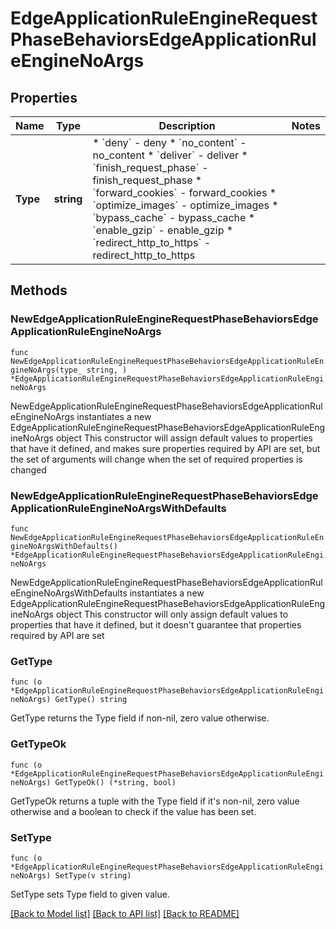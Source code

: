 # EdgeApplicationRuleEngineRequestPhaseBehaviorsEdgeApplicationRuleEngineNoArgs

## Properties

Name | Type | Description | Notes
------------ | ------------- | ------------- | -------------
**Type** | **string** | * &#x60;deny&#x60; - deny * &#x60;no_content&#x60; - no_content * &#x60;deliver&#x60; - deliver * &#x60;finish_request_phase&#x60; - finish_request_phase * &#x60;forward_cookies&#x60; - forward_cookies * &#x60;optimize_images&#x60; - optimize_images * &#x60;bypass_cache&#x60; - bypass_cache * &#x60;enable_gzip&#x60; - enable_gzip * &#x60;redirect_http_to_https&#x60; - redirect_http_to_https | 

## Methods

### NewEdgeApplicationRuleEngineRequestPhaseBehaviorsEdgeApplicationRuleEngineNoArgs

`func NewEdgeApplicationRuleEngineRequestPhaseBehaviorsEdgeApplicationRuleEngineNoArgs(type_ string, ) *EdgeApplicationRuleEngineRequestPhaseBehaviorsEdgeApplicationRuleEngineNoArgs`

NewEdgeApplicationRuleEngineRequestPhaseBehaviorsEdgeApplicationRuleEngineNoArgs instantiates a new EdgeApplicationRuleEngineRequestPhaseBehaviorsEdgeApplicationRuleEngineNoArgs object
This constructor will assign default values to properties that have it defined,
and makes sure properties required by API are set, but the set of arguments
will change when the set of required properties is changed

### NewEdgeApplicationRuleEngineRequestPhaseBehaviorsEdgeApplicationRuleEngineNoArgsWithDefaults

`func NewEdgeApplicationRuleEngineRequestPhaseBehaviorsEdgeApplicationRuleEngineNoArgsWithDefaults() *EdgeApplicationRuleEngineRequestPhaseBehaviorsEdgeApplicationRuleEngineNoArgs`

NewEdgeApplicationRuleEngineRequestPhaseBehaviorsEdgeApplicationRuleEngineNoArgsWithDefaults instantiates a new EdgeApplicationRuleEngineRequestPhaseBehaviorsEdgeApplicationRuleEngineNoArgs object
This constructor will only assign default values to properties that have it defined,
but it doesn't guarantee that properties required by API are set

### GetType

`func (o *EdgeApplicationRuleEngineRequestPhaseBehaviorsEdgeApplicationRuleEngineNoArgs) GetType() string`

GetType returns the Type field if non-nil, zero value otherwise.

### GetTypeOk

`func (o *EdgeApplicationRuleEngineRequestPhaseBehaviorsEdgeApplicationRuleEngineNoArgs) GetTypeOk() (*string, bool)`

GetTypeOk returns a tuple with the Type field if it's non-nil, zero value otherwise
and a boolean to check if the value has been set.

### SetType

`func (o *EdgeApplicationRuleEngineRequestPhaseBehaviorsEdgeApplicationRuleEngineNoArgs) SetType(v string)`

SetType sets Type field to given value.



[[Back to Model list]](../README.md#documentation-for-models) [[Back to API list]](../README.md#documentation-for-api-endpoints) [[Back to README]](../README.md)


